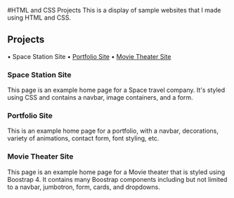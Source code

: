 #HTML and CSS Projects
This is a display of sample websites that I made using HTML and CSS.
## Projects
• Space Station Site
• [Portfolio Site](https://ahmed-ghafoori.github.io/Portfolio/)
• [Movie Theater Site](https://github.com/Ahmed-Ghafoori/AOLwork/blob/main/CSSassignment.html)
### Space Station Site
This page is an example home page for a Space travel company. It's styled using CSS and contains a navbar, image containers, and a form.
### Portfolio Site
This is an example home page for a portfolio, with a navbar, decorations, variety of animations, contact form, font styling, etc.
### Movie Theater Site
This page is an example home page for a Movie theater that is styled using Boostrap 4. It contains many Boostrap components including but not limited to a navbar, jumbotron, form, cards, and dropdowns.
